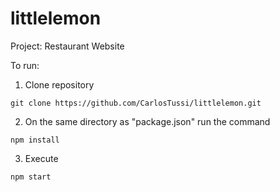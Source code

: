 # littlelemon
Project: Restaurant Website

To run:
1) Clone repository
```
git clone https://github.com/CarlosTussi/littlelemon.git
```
2) On the same directory as "package.json" run the command
```
npm install
```

3) Execute 
```
npm start
```


